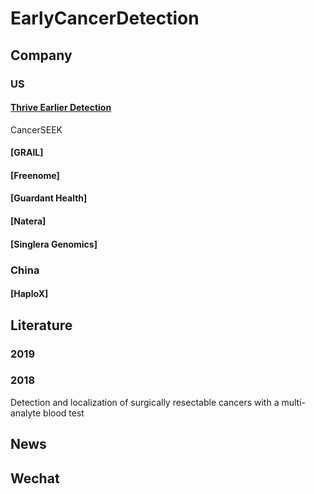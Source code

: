 # EarlyCancerDetection

## Company

### US

#### [Thrive Earlier Detection](https://thrivedetect.com/)
CancerSEEK

#### [GRAIL]

#### [Freenome]

#### [Guardant Health]

#### [Natera]

#### [Singlera Genomics]


### China

#### [HaploX]


## Literature

### 2019

### 2018

Detection and localization of surgically resectable cancers with a multi-analyte blood test



## News


## Wechat
